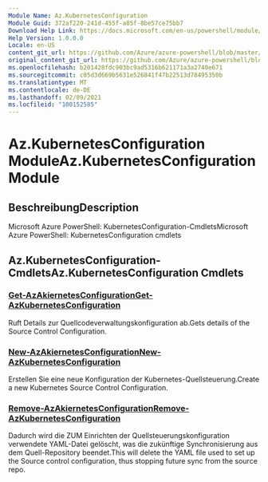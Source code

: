 ```yaml
---
Module Name: Az.KubernetesConfiguration
Module Guid: 372af220-241d-455f-a85f-8be57ce75bb7
Download Help Link: https://docs.microsoft.com/en-us/powershell/module/az.kubernetesconfiguration
Help Version: 1.0.0.0
Locale: en-US
content_git_url: https://github.com/Azure/azure-powershell/blob/master/src/KubernetesConfiguration/help/Az.KubernetesConfiguration.md
original_content_git_url: https://github.com/Azure/azure-powershell/blob/master/src/KubernetesConfiguration/help/Az.KubernetesConfiguration.md
ms.openlocfilehash: b201428fdc903bc9ad5316b621171a3a2740e671
ms.sourcegitcommit: c05d3d669b5631e526841f47b22513d78495350b
ms.translationtype: MT
ms.contentlocale: de-DE
ms.lasthandoff: 02/09/2021
ms.locfileid: "100152585"
---
```

# <span data-ttu-id="a0a7e-101">Az.KubernetesConfiguration Module</span><span class="sxs-lookup"><span data-stu-id="a0a7e-101">Az.KubernetesConfiguration Module</span></span>
## <span data-ttu-id="a0a7e-102">Beschreibung</span><span class="sxs-lookup"><span data-stu-id="a0a7e-102">Description</span></span>
<span data-ttu-id="a0a7e-103">Microsoft Azure PowerShell: KubernetesConfiguration-Cmdlets</span><span class="sxs-lookup"><span data-stu-id="a0a7e-103">Microsoft Azure PowerShell: KubernetesConfiguration cmdlets</span></span>

## <span data-ttu-id="a0a7e-104">Az.KubernetesConfiguration-Cmdlets</span><span class="sxs-lookup"><span data-stu-id="a0a7e-104">Az.KubernetesConfiguration Cmdlets</span></span>
### [<span data-ttu-id="a0a7e-105">Get-AzAkiernetesConfiguration</span><span class="sxs-lookup"><span data-stu-id="a0a7e-105">Get-AzKubernetesConfiguration</span></span>](Get-AzKubernetesConfiguration.md)
<span data-ttu-id="a0a7e-106">Ruft Details zur Quellcodeverwaltungskonfiguration ab.</span><span class="sxs-lookup"><span data-stu-id="a0a7e-106">Gets details of the Source Control Configuration.</span></span>

### [<span data-ttu-id="a0a7e-107">New-AzAkiernetesConfiguration</span><span class="sxs-lookup"><span data-stu-id="a0a7e-107">New-AzKubernetesConfiguration</span></span>](New-AzKubernetesConfiguration.md)
<span data-ttu-id="a0a7e-108">Erstellen Sie eine neue Konfiguration der Kubernetes-Quellsteuerung.</span><span class="sxs-lookup"><span data-stu-id="a0a7e-108">Create a new Kubernetes Source Control Configuration.</span></span>

### [<span data-ttu-id="a0a7e-109">Remove-AzAkiernetesConfiguration</span><span class="sxs-lookup"><span data-stu-id="a0a7e-109">Remove-AzKubernetesConfiguration</span></span>](Remove-AzKubernetesConfiguration.md)
<span data-ttu-id="a0a7e-110">Dadurch wird die ZUM Einrichten der Quellsteuerungskonfiguration verwendete YAML-Datei gelöscht, was die zukünftige Synchronisierung aus dem Quell-Repository beendet.</span><span class="sxs-lookup"><span data-stu-id="a0a7e-110">This will delete the YAML file used to set up the Source control configuration, thus stopping future sync from the source repo.</span></span>

